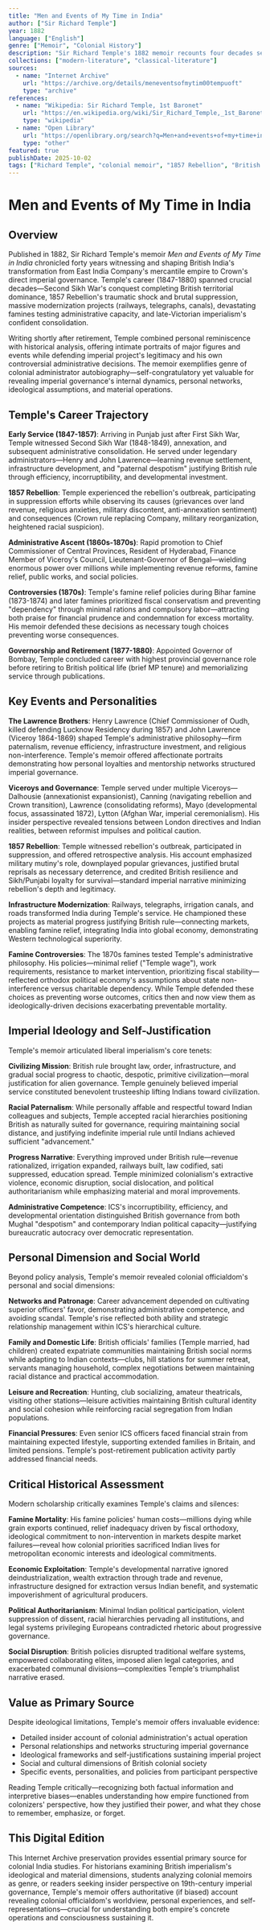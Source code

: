 ```yaml
---
title: "Men and Events of My Time in India"
author: ["Sir Richard Temple"]
year: 1882
language: ["English"]
genre: ["Memoir", "Colonial History"]
description: "Sir Richard Temple's 1882 memoir recounts four decades serving British India (1847-1880), witnessing transformative events. This personal account provides administrative insider perspective on colonial governance."
collections: ["modern-literature", "classical-literature"]
sources:
  - name: "Internet Archive"
    url: "https://archive.org/details/meneventsofmytim00tempuoft"
    type: "archive"
references:
  - name: "Wikipedia: Sir Richard Temple, 1st Baronet"
    url: "https://en.wikipedia.org/wiki/Sir_Richard_Temple,_1st_Baronet"
    type: "wikipedia"
  - name: "Open Library"
    url: "https://openlibrary.org/search?q=Men+and+events+of+my+time+in+India&mode=everything"
    type: "other"
featured: true
publishDate: 2025-10-02
tags: ["Richard Temple", "colonial memoir", "1857 Rebellion", "British India", "Victorian imperialism", "ICS memoirs", "famine policy", "Viceroys", "Sikh Wars", "imperial administration"]
---
```


# Men and Events of My Time in India

## Overview

Published in 1882, Sir Richard Temple's memoir *Men and Events of My Time in India* chronicled forty years witnessing and shaping British India's transformation from East India Company's mercantile empire to Crown's direct imperial governance. Temple's career (1847-1880) spanned crucial decades—Second Sikh War's conquest completing British territorial dominance, 1857 Rebellion's traumatic shock and brutal suppression, massive modernization projects (railways, telegraphs, canals), devastating famines testing administrative capacity, and late-Victorian imperialism's confident consolidation.

Writing shortly after retirement, Temple combined personal reminiscence with historical analysis, offering intimate portraits of major figures and events while defending imperial project's legitimacy and his own controversial administrative decisions. The memoir exemplifies genre of colonial administrator autobiography—self-congratulatory yet valuable for revealing imperial governance's internal dynamics, personal networks, ideological assumptions, and material operations.

## Temple's Career Trajectory

**Early Service (1847-1857)**: Arriving in Punjab just after First Sikh War, Temple witnessed Second Sikh War (1848-1849), annexation, and subsequent administrative consolidation. He served under legendary administrators—Henry and John Lawrence—learning revenue settlement, infrastructure development, and "paternal despotism" justifying British rule through efficiency, incorruptibility, and developmental investment.

**1857 Rebellion**: Temple experienced the rebellion's outbreak, participating in suppression efforts while observing its causes (grievances over land revenue, religious anxieties, military discontent, anti-annexation sentiment) and consequences (Crown rule replacing Company, military reorganization, heightened racial suspicion).

**Administrative Ascent (1860s-1870s)**: Rapid promotion to Chief Commissioner of Central Provinces, Resident of Hyderabad, Finance Member of Viceroy's Council, Lieutenant-Governor of Bengal—wielding enormous power over millions while implementing revenue reforms, famine relief, public works, and social policies.

**Controversies (1870s)**: Temple's famine relief policies during Bihar famine (1873-1874) and later famines prioritized fiscal conservatism and preventing "dependency" through minimal rations and compulsory labor—attracting both praise for financial prudence and condemnation for excess mortality. His memoir defended these decisions as necessary tough choices preventing worse consequences.

**Governorship and Retirement (1877-1880)**: Appointed Governor of Bombay, Temple concluded career with highest provincial governance role before retiring to British political life (brief MP tenure) and memorializing service through publications.

## Key Events and Personalities

**The Lawrence Brothers**: Henry Lawrence (Chief Commissioner of Oudh, killed defending Lucknow Residency during 1857) and John Lawrence (Viceroy 1864-1869) shaped Temple's administrative philosophy—firm paternalism, revenue efficiency, infrastructure investment, and religious non-interference. Temple's memoir offered affectionate portraits demonstrating how personal loyalties and mentorship networks structured imperial governance.

**Viceroys and Governance**: Temple served under multiple Viceroys—Dalhousie (annexationist expansionist), Canning (navigating rebellion and Crown transition), Lawrence (consolidating reforms), Mayo (developmental focus, assassinated 1872), Lytton (Afghan War, imperial ceremonialism). His insider perspective revealed tensions between London directives and Indian realities, between reformist impulses and political caution.

**1857 Rebellion**: Temple witnessed rebellion's outbreak, participated in suppression, and offered retrospective analysis. His account emphasized military mutiny's role, downplayed popular grievances, justified brutal reprisals as necessary deterrence, and credited British resilience and Sikh/Punjabi loyalty for survival—standard imperial narrative minimizing rebellion's depth and legitimacy.

**Infrastructure Modernization**: Railways, telegraphs, irrigation canals, and roads transformed India during Temple's service. He championed these projects as material progress justifying British rule—connecting markets, enabling famine relief, integrating India into global economy, demonstrating Western technological superiority.

**Famine Controversies**: The 1870s famines tested Temple's administrative philosophy. His policies—minimal relief ("Temple wage"), work requirements, resistance to market intervention, prioritizing fiscal stability—reflected orthodox political economy's assumptions about state non-interference versus charitable dependency. While Temple defended these choices as preventing worse outcomes, critics then and now view them as ideologically-driven decisions exacerbating preventable mortality.

## Imperial Ideology and Self-Justification

Temple's memoir articulated liberal imperialism's core tenets:

**Civilizing Mission**: British rule brought law, order, infrastructure, and gradual social progress to chaotic, despotic, primitive civilization—moral justification for alien governance. Temple genuinely believed imperial service constituted benevolent trusteeship lifting Indians toward civilization.

**Racial Paternalism**: While personally affable and respectful toward Indian colleagues and subjects, Temple accepted racial hierarchies positioning British as naturally suited for governance, requiring maintaining social distance, and justifying indefinite imperial rule until Indians achieved sufficient "advancement."

**Progress Narrative**: Everything improved under British rule—revenue rationalized, irrigation expanded, railways built, law codified, sati suppressed, education spread. Temple minimized colonialism's extractive violence, economic disruption, social dislocation, and political authoritarianism while emphasizing material and moral improvements.

**Administrative Competence**: ICS's incorruptibility, efficiency, and developmental orientation distinguished British governance from both Mughal "despotism" and contemporary Indian political capacity—justifying bureaucratic autocracy over democratic representation.

## Personal Dimension and Social World

Beyond policy analysis, Temple's memoir revealed colonial officialdom's personal and social dimensions:

**Networks and Patronage**: Career advancement depended on cultivating superior officers' favor, demonstrating administrative competence, and avoiding scandal. Temple's rise reflected both ability and strategic relationship management within ICS's hierarchical culture.

**Family and Domestic Life**: British officials' families (Temple married, had children) created expatriate communities maintaining British social norms while adapting to Indian contexts—clubs, hill stations for summer retreat, servants managing household, complex negotiations between maintaining racial distance and practical accommodation.

**Leisure and Recreation**: Hunting, club socializing, amateur theatricals, visiting other stations—leisure activities maintaining British cultural identity and social cohesion while reinforcing racial segregation from Indian populations.

**Financial Pressures**: Even senior ICS officers faced financial strain from maintaining expected lifestyle, supporting extended families in Britain, and limited pensions. Temple's post-retirement publication activity partly addressed financial needs.

## Critical Historical Assessment

Modern scholarship critically examines Temple's claims and silences:

**Famine Mortality**: His famine policies' human costs—millions dying while grain exports continued, relief inadequacy driven by fiscal orthodoxy, ideological commitment to non-intervention in markets despite market failures—reveal how colonial priorities sacrificed Indian lives for metropolitan economic interests and ideological commitments.

**Economic Exploitation**: Temple's developmental narrative ignored deindustrialization, wealth extraction through trade and revenue, infrastructure designed for extraction versus Indian benefit, and systematic impoverishment of agricultural producers.

**Political Authoritarianism**: Minimal Indian political participation, violent suppression of dissent, racial hierarchies pervading all institutions, and legal systems privileging Europeans contradicted rhetoric about progressive governance.

**Social Disruption**: British policies disrupted traditional welfare systems, empowered collaborating elites, imposed alien legal categories, and exacerbated communal divisions—complexities Temple's triumphalist narrative erased.

## Value as Primary Source

Despite ideological limitations, Temple's memoir offers invaluable evidence:

- Detailed insider account of colonial administration's actual operation
- Personal relationships and networks structuring imperial governance
- Ideological frameworks and self-justifications sustaining imperial project
- Social and cultural dimensions of British colonial society
- Specific events, personalities, and policies from participant perspective

Reading Temple critically—recognizing both factual information and interpretive biases—enables understanding how empire functioned from colonizers' perspective, how they justified their power, and what they chose to remember, emphasize, or forget.

## This Digital Edition

This Internet Archive preservation provides essential primary source for colonial India studies. For historians examining British imperialism's ideological and material dimensions, students analyzing colonial memoirs as genre, or readers seeking insider perspective on 19th-century imperial governance, Temple's memoir offers authoritative (if biased) account revealing colonial officialdom's worldview, personal experiences, and self-representations—crucial for understanding both empire's concrete operations and consciousness sustaining it.
